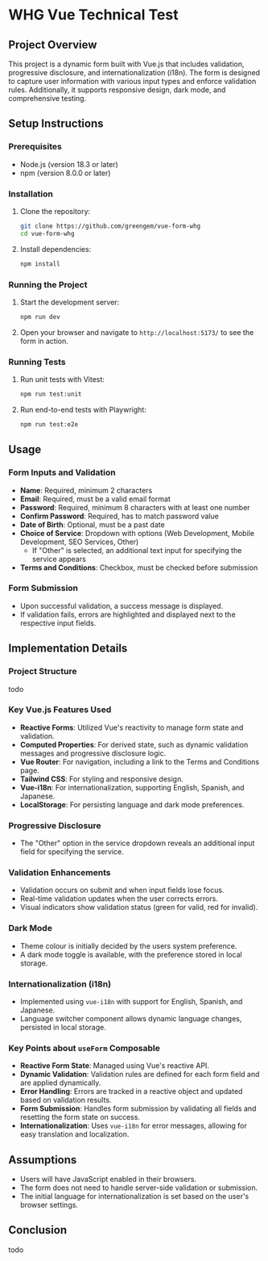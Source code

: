 # WHG Vue Technical Test

## Project Overview

This project is a dynamic form built with Vue.js that includes validation, progressive disclosure, and internationalization (i18n). The form is designed to capture user information with various input types and enforce validation rules. Additionally, it supports responsive design, dark mode, and comprehensive testing.

## Setup Instructions

### Prerequisites

- Node.js (version 18.3 or later)
- npm (version 8.0.0 or later)

### Installation

1. Clone the repository:
   ```bash
   git clone https://github.com/greengem/vue-form-whg
   cd vue-form-whg
   ```
2. Install dependencies:
   ```bash
   npm install
   ```

### Running the Project

1. Start the development server:
   ```bash
   npm run dev
   ```
2. Open your browser and navigate to `http://localhost:5173/` to see the form in action.

### Running Tests

1. Run unit tests with Vitest:
   ```bash
   npm run test:unit
   ```
2. Run end-to-end tests with Playwright:
   ```bash
   npm run test:e2e
   ```

## Usage

### Form Inputs and Validation

- **Name**: Required, minimum 2 characters
- **Email**: Required, must be a valid email format
- **Password**: Required, minimum 8 characters with at least one number
- **Confirm Password**: Required, has to match password value
- **Date of Birth**: Optional, must be a past date
- **Choice of Service**: Dropdown with options (Web Development, Mobile Development, SEO Services, Other)
  - If "Other" is selected, an additional text input for specifying the service appears
- **Terms and Conditions**: Checkbox, must be checked before submission

### Form Submission

- Upon successful validation, a success message is displayed.
- If validation fails, errors are highlighted and displayed next to the respective input fields.

## Implementation Details

### Project Structure

todo

### Key Vue.js Features Used

- **Reactive Forms**: Utilized Vue's reactivity to manage form state and validation.
- **Computed Properties**: For derived state, such as dynamic validation messages and progressive disclosure logic.
- **Vue Router**: For navigation, including a link to the Terms and Conditions page.
- **Tailwind CSS**: For styling and responsive design.
- **Vue-i18n**: For internationalization, supporting English, Spanish, and Japanese.
- **LocalStorage**: For persisting language and dark mode preferences.

### Progressive Disclosure

- The "Other" option in the service dropdown reveals an additional input field for specifying the service.

### Validation Enhancements

- Validation occurs on submit and when input fields lose focus.
- Real-time validation updates when the user corrects errors.
- Visual indicators show validation status (green for valid, red for invalid).

### Dark Mode

- Theme colour is initially decided by the users system preference.
- A dark mode toggle is available, with the preference stored in local storage.

### Internationalization (i18n)

- Implemented using `vue-i18n` with support for English, Spanish, and Japanese.
- Language switcher component allows dynamic language changes, persisted in local storage.

### Key Points about `useForm` Composable

- **Reactive Form State**: Managed using Vue's reactive API.
- **Dynamic Validation**: Validation rules are defined for each form field and are applied dynamically.
- **Error Handling**: Errors are tracked in a reactive object and updated based on validation results.
- **Form Submission**: Handles form submission by validating all fields and resetting the form state on success.
- **Internationalization**: Uses `vue-i18n` for error messages, allowing for easy translation and localization.

## Assumptions

- Users will have JavaScript enabled in their browsers.
- The form does not need to handle server-side validation or submission.
- The initial language for internationalization is set based on the user's browser settings.

## Conclusion

todo
